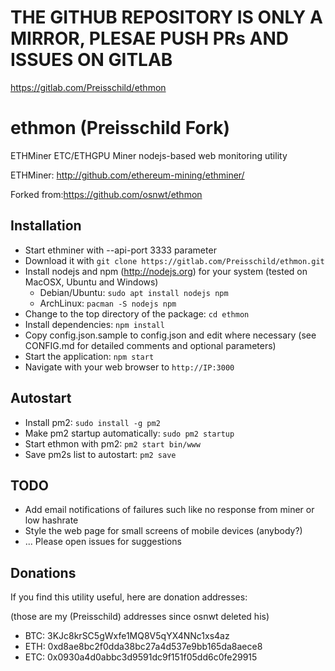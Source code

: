 # THE GITHUB REPOSITORY IS ONLY A MIRROR, PLESAE PUSH PRs AND ISSUES ON GITLAB
https://gitlab.com/Preisschild/ethmon

# ethmon (Preisschild Fork)
ETHMiner ETC/ETHGPU Miner nodejs-based web monitoring utility


ETHMiner:   http://github.com/ethereum-mining/ethminer/

Forked from:https://github.com/osnwt/ethmon

## Installation
* Start ethminer with --api-port 3333 parameter 
* Download it with ```git clone https://gitlab.com/Preisschild/ethmon.git```
* Install nodejs and npm (http://nodejs.org) for your system (tested on MacOSX, Ubuntu and Windows)
  - Debian/Ubuntu: ```sudo apt install nodejs npm```
  - ArchLinux: ```pacman -S nodejs npm```
* Change to the top directory of the package: ```cd ethmon```
* Install dependencies: ```npm install```
* Copy config.json.sample to config.json and edit where necessary (see CONFIG.md for detailed comments and optional parameters)
* Start the application: ```npm start```
* Navigate with your web browser to ```http://IP:3000```

## Autostart
* Install pm2: ```sudo install -g pm2```
* Make pm2 startup automatically: ```sudo pm2 startup```
* Start ethmon with pm2: ```pm2 start bin/www```
* Save pm2s list to autostart: ```pm2 save```



## TODO
* Add email notifications of failures such like no response from miner or low hashrate
* Style the web page for small screens of mobile devices (anybody?)
* ... Please open issues for suggestions
## Donations
If you find this utility useful, here are donation addresses:

(those are my (Preisschild) addresses since osnwt deleted his)

* BTC: 3KJc8krSC5gWxfe1MQ8V5qYX4NNc1xs4az
* ETH: 0xd8ae8bc2f0dda38bc27a4d537e9bb165da8aece8
* ETC: 0x0930a4d0abbc3d9591dc9f151f05dd6c0fe29915

